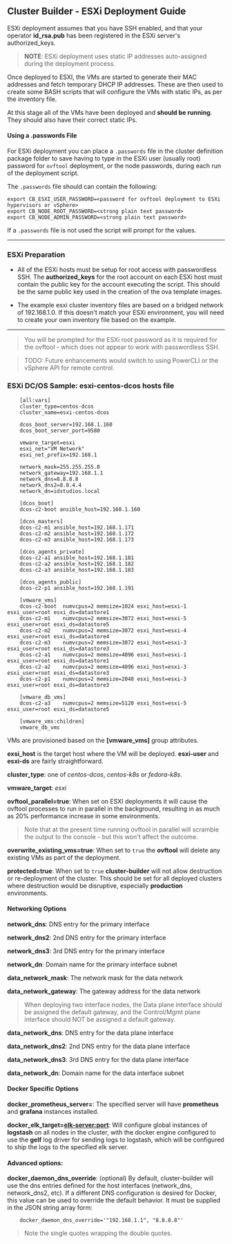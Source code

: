 ## Cluster Builder - ESXi Deployment Guide

ESXi deployment assumes that you have SSH enabled, and that your operator **id_rsa.pub** has been registered in the ESXi server's authorized_keys.

> **NOTE**: ESXi deployment uses static IP addresses auto-assigned during the deployment process.

Once deployed to ESXI, the VMs are started to generate their MAC addresses and fetch temporary DHCP IP addresses.  These are then used to create some BASH scripts that will configure the VMs with static IPs, as per the inventory file.

At this stage all of the VMs have been deployed and **should be running**.  They should also have their correct static IPs.

#### Using a .passwords File

For ESXi deployment you can place a `.passwords` file in the cluster definition package folder to save having to type in the ESXi user (usually root) password for `ovftool` deployment, or the node passwords, during each run of the deployment script.

The `.passwords` file should can contain the following:

```
export CB_ESXI_USER_PASSWORD=<password for ovftool deployment to ESXi hypervisors or vSphere>
export CB_NODE_ROOT_PASSWORD=<strong plain text password>
export CB_NODE_ADMIN_PASSWORD=<strong plain text password>
```

If a `.passwords` file is not used the script will prompt for the values.

---
### ESXi Preparation

* All of the ESXi hosts must be setup for root access with passwordless SSH.  The **authorized_keys** for the root account on each ESXi host must contain the public key for the account executing the script.  This should be the same public key used in the creation of the ova template images.

* The example esxi cluster inventory files are based on a bridged network of 192.168.1.0.  If this doesn't match your ESXi environment, you will need to create your own inventory file based on the example.

---

> You will be prompted for the ESXi root password as it is required for the ovftool - which does not appear to work with passwordless SSH.

> TODO: Future enhancements would switch to using PowerCLI or the vSphere API for remote control.

### ESXi DC/OS Sample: esxi-centos-dcos hosts file

		[all:vars]
		cluster_type=centos-dcos
		cluster_name=esxi-centos-dcos

		dcos_boot_server=192.168.1.160
		dcos_boot_server_port=9580

		vmware_target=esxi
		esxi_net="VM Network" 
		esxi_net_prefix=192.168.1

		network_mask=255.255.255.0
		network_gateway=192.168.1.1
		network_dns=8.8.8.8
		network_dns2=8.8.4.4
		network_dn=idstudios.local

		[dcos_boot]
		dcos-c2-boot ansible_host=192.168.1.160 

		[dcos_masters]
		dcos-c2-m1 ansible_host=192.168.1.171 
		dcos-c2-m2 ansible_host=192.168.1.172 
		dcos-c2-m3 ansible_host=192.168.1.173 

		[dcos_agents_private]
		dcos-c2-a1 ansible_host=192.168.1.181 
		dcos-c2-a2 ansible_host=192.168.1.182 
		dcos-c2-a3 ansible_host=192.168.1.183 

		[dcos_agents_public]
		dcos-c2-p1 ansible_host=192.168.1.191 

		[vmware_vms]
		dcos-c2-boot  numvcpus=2 memsize=1024 esxi_host=esxi-1 esxi_user=root esxi_ds=datastore1 
		dcos-c2-m1    numvcpus=2 memsize=3072 esxi_host=esxi-5 esxi_user=root esxi_ds=datastore5
		dcos-c2-m2    numvcpus=2 memsize=3072 esxi_host=esxi-4 esxi_user=root esxi_ds=datastore4
		dcos-c2-m3    numvcpus=2 memsize=3072 esxi_host=esxi-3 esxi_user=root esxi_ds=datastore3
		dcos-c2-a1    numvcpus=2 memsize=4096 esxi_host=esxi-1 esxi_user=root esxi_ds=datastore1
		dcos-c2-a2    numvcpus=2 memsize=4096 esxi_host=esxi-3 esxi_user=root esxi_ds=datastore3
		dcos-c2-p1    numvcpus=2 memsize=2048 esxi_host=esxi-3 esxi_user=root esxi_ds=datastore3

		[vmware_db_vms]
		dcos-c2-a3    numvcpus=2 memsize=5120 esxi_host=esxi-5 esxi_user=root esxi_ds=datastore5

		[vmware_vms:children]
		vmware_db_vms

VMs are provisioned based on the **[vmware_vms]** group attributes.

**exsi_host** is the target host where the VM will be deployed. **esxi-user** and **esxi-ds** are fairly straightforward.

**cluster_type**: one of _centos-dcos_, _centos-k8s_ or _fedora-k8s_.

**vmware_target**: _esxi_

__ovftool_parallel=true__: When set on ESXI deployments it will cause the ovftool processes to run in parallel in the background, resulting in as much as 20% performance increase in some environments. 

> Note that at the present time running ovftool in parallel will scramble the output to the console - but this won't affect the outcome.

__overwrite_existing_vms=true__: When set to `true` the __ovftool__ will delete any existing VMs as part of the deployment.

__protected=true__: When set to `true` __cluster-builder__ will not allow destruction or re-deployment of the cluster.  This should be set for all deployed clusters where destruction would be disruptive, especially __production__ environments.

#### Networking Options

__network_dns__: DNS entry for the primary interface

__network_dns2__: 2nd DNS entry for the primary interface

__network_dns3__: 3rd DNS entry for the primary interface

__network_dn__: Domain name for the primary interface subnet

__data_network_mask__: The network mask for the data network

__data_network_gateway__: The gateway address for the data network

> When deploying two interface nodes, the Data plane interface should be assigned the default gateway, and the Control/Mgmt plane interface should NOT be assigned a default gateway.

__data_network_dns__: DNS entry for the data plane interface

__data_network_dns2__: 2nd DNS entry for the data plane interface

__data_network_dns3__: 3rd DNS entry for the data plane interface

__data_network_dn__: Domain name for the data interface subnet

#### Docker Specific Options

__docker_prometheus_server=<host>__: The specified server will have **prometheus** and **grafana** instances installed.

__docker_elk_target=<elk-server:port>__: Will configure global instances of **logstash**  on all nodes in the cluster, with the docker engine configured to use the **gelf** log driver for sending logs to logstash, which will be configured to ship the logs to the specified elk server.

#### Advanced options:

__docker_daemon_dns_override__: (optional)  By default, cluster-builder will use the dns entries defined for the host interfaces (network_dns, network_dns2, etc).  If a different DNS configuration is desired for Docker, this value can be used to override the default behavior.  It must be supplied in the JSON string array form:

		docker_daemon_dns_override='"192.168.1.1", "8.8.8.8"'

> Note the single quotes wrapping the double quotes.
